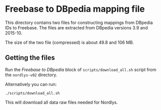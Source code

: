 # Freebase to DBpedia mapping file

This directory contains two files for constructing mappings from DBpedia IDs to Freebase. 
The files are extracted from DBpedia versions 3.9 and  2015-10.


The size of the two file (compressed) is about 49.8 and 106 MB.


## Getting the files

Run the *Freebase to DBpedia* block of ```scripts/download_all.sh``` script from the `nordlys-v02` directory.

Alternatively you can run:

```
./scripts/download_all.sh
```

This will download all data raw files needed for Nordlys.